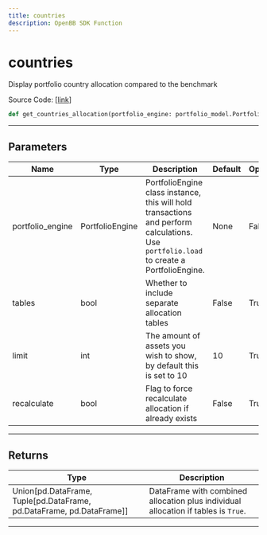 ```yaml
---
title: countries
description: OpenBB SDK Function
---
```


# countries

Display portfolio country allocation compared to the benchmark

Source Code: [[link](https://github.com/OpenBB-finance/OpenBBTerminal/tree/main/openbb_terminal/portfolio/portfolio_model.py#L2581)]

```python
def get_countries_allocation(portfolio_engine: portfolio_model.PortfolioEngine, limit: int = 10, tables: bool = False, recalculate: bool = False) -> None
```

---

## Parameters

| Name | Type | Description | Default | Optional |
| ---- | ---- | ----------- | ------- | -------- |
| portfolio_engine | PortfolioEngine | PortfolioEngine class instance, this will hold transactions and perform calculations.<br/>Use `portfolio.load` to create a PortfolioEngine. | None | False |
| tables | bool | Whether to include separate allocation tables | False | True |
| limit | int | The amount of assets you wish to show, by default this is set to 10 | 10 | True |
| recalculate | bool | Flag to force recalculate allocation if already exists | False | True |


---

## Returns

| Type | Description |
| ---- | ----------- |
| Union[pd.DataFrame, Tuple[pd.DataFrame, pd.DataFrame, pd.DataFrame]] | DataFrame with combined allocation plus individual allocation if tables is `True`. |
---

